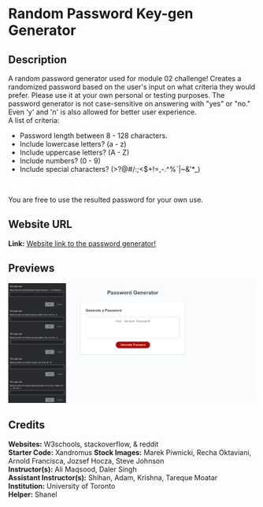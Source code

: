 # Random Password Key-gen Generator

## Description
A random password generator used for module 02 challenge! Creates a randomized password based on the user's input on what criteria they would prefer. Please use it at your own personal or testing purposes. The password generator is not case-sensitive on answering with "yes" or "no." Even 'y' and 'n' is also allowed for better user experience. <br>
A list of criteria: <br>

* Password length between 8 - 128 characters. <br>
* Include lowercase letters? (a - z) <br>
* Include uppercase letters? (A - Z) <br>
* Include numbers? (0 - 9) <br>
* Include special characters? (>?@#/:;<$+!=,-.^%`|~&'*_) <br>
 <br>

You are free to use the resulted password for your own use.<br>

## Website URL
**Link:** [Website link to the password generator!]() <br>

## Previews
![Website Preview Image](/assets/images/website-preview.png) <br>

## Credits
**Websites:** W3schools, stackoverflow, & reddit <br>
**Starter Code:** Xandromus
**Stock Images:** Marek Piwnicki, Recha Oktaviani, Arnold Francisca, Jozsef Hocza, Steve Johnson <br>
**Instructor(s):** Ali Maqsood, Daler Singh <br>
**Assistant Instructor(s):** Shihan, Adam, Krishna, Tareque Moatar<br>
**Institution:** University of Toronto <br>
**Helper:** Shanel
